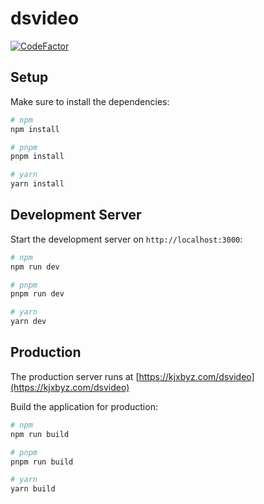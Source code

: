 # dsvideo

[![CodeFactor](https://www.codefactor.io/repository/github/alisoft/dsvideo/badge)](https://www.codefactor.io/repository/github/alisoft/dsvideo)

## Setup

Make sure to install the dependencies:

```bash
# npm
npm install

# pnpm
pnpm install

# yarn
yarn install
```

## Development Server

Start the development server on `http://localhost:3000`:

```bash
# npm
npm run dev

# pnpm
pnpm run dev

# yarn
yarn dev
```

## Production

The production server runs at [https://kjxbyz.com/dsvideo](https://kjxbyz.com/dsvideo)

Build the application for production:

```bash
# npm
npm run build

# pnpm
pnpm run build

# yarn
yarn build
```
